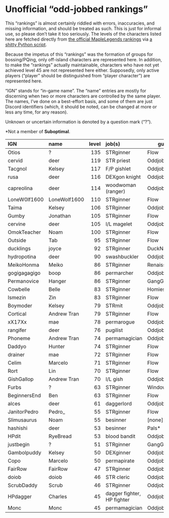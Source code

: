 # Unofficial “odd-jobbed rankings”

This “rankings” is almost certainly riddled with errors, inaccuracies, and
missing information, and should be treated as such. This is just for informal
use, so please don’t take it too seriously. The levels of the characters listed
here are fetched directly from [the official MapleLegends
rankings](https://maplelegends.com/ranking/all) via [a shitty Python
script](https://codeberg.org/oddjobs/odd-jobbed_rankings/src/branch/master/update.py).

Because the impetus of this “rankings” was the formation of groups for
bossing/PQing, only off-island characters are represented here. In addition, to
make the “rankings” actually maintainable, characters who have not yet achieved
level 45 are not represented here either. Supposedly, only active players
(“player” should be distinguished from “player character”) are represented
here.

“IGN” stands for “in-game name”. The “name” entries are mostly for discerning
when two or more characters are controlled by the same player. The names, I’ve
done on a best-effort basis, and some of them are just Discord identifiers
(which, it should be noted, can be changed at more or less any time, for any
reason).

Unknown or uncertain information is denoted by a question mark (“?”).

\*Not a member of <b>Suboptimal</b>.

| IGN        | name         | level | job(s)                 | guild         |
| :--------- | :----------- | ----: | :--------------------- | ------------- |
| Otios | ? | 135 | STRginner | Flow |
| cervid | deer | 119 | STR priest | Oddjobs |
| Tacgnol | Kelsey | 117 | F/P gishlet | Oddjobs |
| rusa | deer | 116 | DEXgon knight | Oddjobs |
| capreolina | deer | 114 | woodwoman (ranger) | Oddjobs |
| LoneW0lf1600 | LoneWolf1600 | 110 | STRginner | Flow |
| Taima | Kelsey | 106 | STRginner | Oddjobs |
| Gumby | Jonathan | 105 | STRginner | Flow |
| cervine | deer | 105 | I/L magelet | Oddjobs |
| OmokTeacher | Noam | 100 | STRginner | Flow |
| Outside | Tab | 95 | STRginner | Flow |
| ducklings | joyce | 92 | STRginner | DuckNation\* |
| hydropotina | deer | 90 | swashbuckler | Oddjobs |
| MeikoHonma | Meiko | 86 | STRginner | Renaissance\* |
| gogigagagigo | boop | 86 | permarcher | Oddjobs |
| Permanovice | Hanger | 86 | STRginner | GangGang\* |
| Cowbelle | Belle | 83 | STRginner | Homies\* |
| Ismezin | Zin | 83 | STRginner | Flow |
| Boymoder | Kelsey | 79 | STRmit | Oddjobs |
| Cortical | Andrew Tran | 79 | STRginner | Flow |
| xX17Xx | mae | 78 | permarogue | Oddjobs |
| rangifer | deer | 76 | pugilist | Oddjobs |
| Phoneme | Andrew Tran | 74 | permamagician | Oddjobs |
| Daddyo | Hunter | 74 | STRginner | Flow |
| drainer | mae | 72 | STRginner | Flow |
| Celim | Marcelo | 71 | STRginner | Flow |
| Rort | Lin | 70 | STRginner | Flow |
| GishGallop | Andrew Tran | 70 | I/L gish | Oddjobs |
| Furbs | ? | 63 | STRginner | WindowsXP\* |
| BeginnersEnd | Ben | 63 | STRginner | Flow |
| alces | deer | 61 | daggerlord | Oddjobs |
| JanitorPedro | Pedro\_ | 55 | STRginner | Flow |
| Slimusaurus | Noam | 55 | besinner | \[none\]\* |
| hashishi | deer | 53 | besinner | Pals\* |
| HPdit | RyeBread | 53 | blood bandit | Oddjobs |
| justbegin | ? | 51 | STRginner | GangGang\* |
| Gambolpuddy | Kelsey | 50 | DEXginner | Oddjobs |
| Copo | Marcelo | 50 | permapirate | Oddjobs |
| FairRow | FairRow | 47 | STRginner | Oddjobs |
| doiob | doiob | 46 | STR cleric | Oddjobs |
| ScrubDaddy | Scrub | 46 | STRginner | Oddjobs |
| HPdagger | Charles | 45 | dagger fighter, HP fighter | Oddjobs |
| Monc | Monc | 45 | permamagician | Oddjobs |
